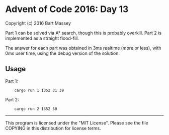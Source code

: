 # Advent of Code 2016: Day 13
Copyright (c) 2016 Bart Massey

Part 1 can be solved via A\* search, though this is probably
overkill. Part 2 is implemented as a straight flood-fill.

The answer for each part was obtained in 3ms realtime (more
or less), with 0ms user time, using the debug version of the
solution.

## Usage

Part 1:

        cargo run 1 1352 31 39

Part 2:

        cargo run 2 1352 50

---

This program is licensed under the "MIT License".
Please see the file COPYING in this distribution
for license terms.
